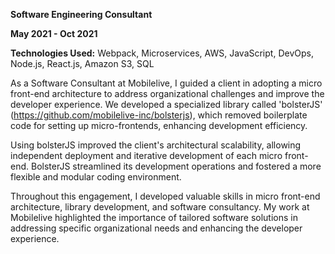 **Software Engineering Consultant**

**May 2021 - Oct 2021**

**Technologies Used:** Webpack, Microservices, AWS, JavaScript, DevOps, Node.js, React.js, Amazon S3, SQL

As a Software Consultant at Mobilelive, I guided a client in adopting a micro front-end architecture to address organizational challenges and improve the developer experience. We developed a specialized library called 'bolsterJS' (https://github.com/mobilelive-inc/bolsterjs), which removed boilerplate code for setting up micro-frontends, enhancing development efficiency.

Using bolsterJS improved the client's architectural scalability, allowing independent deployment and iterative development of each micro front-end. BolsterJS streamlined its development operations and fostered a more flexible and modular coding environment.

Throughout this engagement, I developed valuable skills in micro front-end architecture, library development, and software consultancy. My work at Mobilelive highlighted the importance of tailored software solutions in addressing specific organizational needs and enhancing the developer experience.
